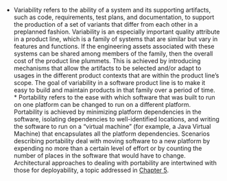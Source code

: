 *  Variability refers to the ability of a system and its supporting artifacts, such as code, requirements, test plans, and documentation, to support the production of a set of variants that differ from each other in a preplanned fashion. Variability is an especially important quality attribute in a product line, which is a family of systems that are similar but vary in features and functions. If the engineering assets associated with these systems can be shared among members of the family, then the overall cost of the product line plummets. This is achieved by introducing mechanisms that allow the artifacts to be selected and/or adapt to usages in the different product contexts that are within the product line’s scope. The goal of variability in a software product line is to make it easy to build and maintain products in that family over a period of time. *  Portability refers to the ease with which software that was built to run on one platform can be changed to run on a different platform. Portability is achieved by minimizing platform dependencies in the software, isolating dependencies to well-identified locations, and writing the software to run on a “virtual machine” (for example, a Java Virtual Machine) that encapsulates all the platform dependencies. Scenarios describing portability deal with moving software to a new platform by expending no more than a certain level of effort or by counting the number of places in the software that would have to change. Architectural approaches to dealing with portability are intertwined with those for deployability, a topic addressed in [Chapter 5](ch05.xhtml#ch05).